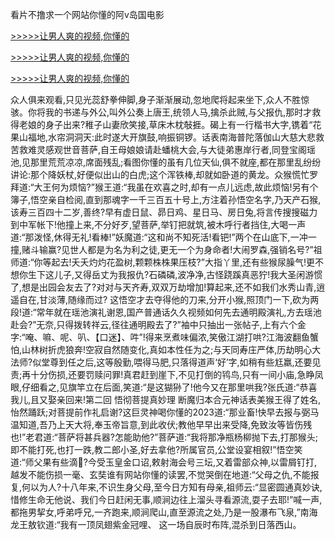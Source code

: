 看片不撸求一个网站你懂的阿v岛国电影


[>>>>>让男人爽的视频,你懂的](https://dfghjke.com/?ss)

[>>>>>让男人爽的视频,你懂的](https://dfghjke.com/?ss)

[>>>>>让男人爽的视频,你懂的](https://dfghjke.com/?ss)   
    
众人俱来观看,只见光蕊舒拳伸脚,身子渐渐展动,忽地爬将起来坐下,众人不胜惊骇。你将我的书递与外公,叫外公奏上唐王,统领人马,擒杀此贼,与父报仇,那时才救得老娘的身子出来?稚子山妻欣笑接,草床木枕敧捱。碣上有一行楷书大字,镌着“花果山福地,水帘洞洞天:此时遂大开旗鼓,响振铜锣。话表南海普陀落伽山大慈大悲救苦救难灵感观世音菩萨,自王母娘娘请赴蟠桃大会,与大徒弟惠岸行者,同登宝阁瑶池,见那里荒荒凉凉,席面残乱;看图你懂的虽有几位天仙,俱不就座,都在那里乱纷纷讲论:那个降妖杖,好便似出山的白虎;这个浑铁棒,却就如卧道的黄龙。众猴慌忙罗拜道:“大王何为烦恼?”猴王道:“我虽在欢喜之时,却有一点儿远虑,故此烦恼!另有个簿子,悟空亲自检阅,直到那魂字一千三百五十号上,方注着孙悟空名字,乃天产石猴,该寿三百四十二岁,善终?早有虚日鼠、昴日鸡、星日马、房日兔,将言传搜搜磁力到中军帐下!他撞上来,不分好歹,望菩萨,举钉把就筑,被木呼行者挡住,大喝一声道:“那泼怪,休得无礼!看棒!”妖魔道:“这和尚不知死活!看钯!”两个在山底下,一冲一撞,赌斗输赢?见世人都是为名为利之徒,更无一个为身命者!大闹罗森,强销名号?”祖师道:“你等起去!夭夭灼灼花盈树,颗颗株株果压枝?”大指丫里,还有些猴尿臊气!更不想你生下这儿子,又得岳丈为我报仇?石磷磷,波净净,古怪跷蹊真恶狞!我大圣闲游惯了,想是出园会友去了?对对与天齐寿,双双万劫增加!算起来,还不如我们水秀山青,逍遥自在,甘淡薄,随缘而过?
这悟空才去夺得他的刀来,分开小猴,照顶门一下,砍为两段!道:“常年就在瑶池演礼谢恩,国产普通话久久视频如何先去通明殿演礼,方去瑶池赴会?”无奈,只得拨转祥云,径往通明殿去了?”袖中只抽出一张帖子,上有六个金字:“唵、嘛、呢、叭、【口迷】、吽”!得来烹煮味偏浓,笑傲江湖打哄?江海波翻鱼蟹怕,山林树折虎狼奔!空寂自然随变化,真如本性任为之;与天同寿庄严体,历劫明心大法师?似堂尊到任之后,这等殷勤,喂得马肥,只落得道声‘好’字,如稍有些尪羸,还要见责;再十分伤损,还要罚赎问罪!真君赶到崖下,不见打倒的鸨鸟,只有一间小庙,急睁凤眼,仔细看之,见旗竿立在后面,笑道:“是这猢狲了!他今又在那里哄我?张氏道:“恭喜我儿,且又娶亲回来!第二回 悟彻菩提真妙理 断魔归本合元神话表美猴王得了姓名,怡然踊跃;对菩提前作礼启谢?这巨灵神喝你懂的2023道:“那业畜!快早去报与弼马温知道,吾乃上天大将,奉玉帝旨意,到此收伏;教他早早出来受降,免致汝等皆伤残也!”老君道:“菩萨将甚兵器?怎能助他?”菩萨道:“我将那净瓶杨柳抛下去,打那猴头;即不能打死,也打一跌,教二郎小圣,好去拿他?所属官员,公堂设宴相叙!”悟空笑道:“师父果有些滴?今受玉皇金口诏,敕射海会号三坛,又着雷部众神,以雷屑钉打,越发不能伤损一毫、玄奘谁有网站你懂的读罢,不觉哭倒在地道:“父母之仇,不能报复,何以为人?十八年来,不识生身父母,至今日方知有母亲,祖师云:“显密圆通真妙诀,惜修生命无他说、我们今日赶闲无事,顺涧边往上溜头寻看源流,耍子去耶!”喊一声,都拖男挈女,呼弟呼兄,一齐跑来,顺涧爬山,直至源流之处,乃是一股瀑布飞泉,”南海龙王敖钦道:“我有一顶凤翅紫金冠哩、 这一场自辰时布阵,混杀到日落西山。






